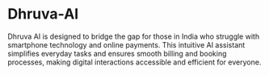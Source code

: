 # Dhruva-AI
Dhruva AI is designed to bridge the gap for those in India who struggle with smartphone technology and online payments. This intuitive AI assistant simplifies everyday tasks and ensures smooth billing and booking processes, making digital interactions accessible and efficient for everyone.

